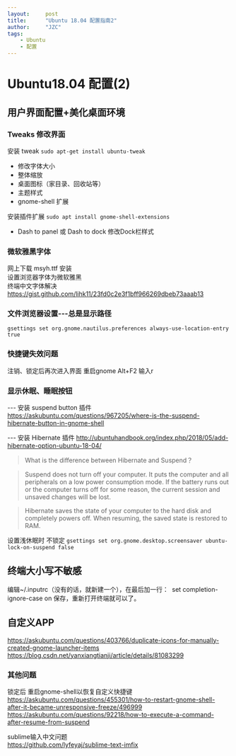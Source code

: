 ```yaml
---
layout:     post
title:      "Ubuntu 18.04 配置指南2"
author:     "JZC"
tags:
    - Ubuntu
    - 配置
---
```

# Ubuntu18.04 配置(2)  

## 用户界面配置+美化桌面环境
### Tweaks 修改界面
安装 tweak `sudo apt-get install ubuntu-tweak`  
* 修改字体大小 
* 整体缩放 
* 桌面图标（家目录、回收站等） 
* 主题样式
* gnome-shell 扩展  

安装插件扩展   `sudo apt install gnome-shell-extensions` 
+ Dash to panel 或 Dash to dock 修改Dock栏样式

### 微软雅黑字体
网上下载 msyh.ttf 安装  
设置浏览器字体为微软雅黑  
终端中文字体解决
https://gist.github.com/lihk11/23fd0c2e3f1bff966269dbeb73aaab13

### 文件浏览器设置---总是显示路径
`gsettings set org.gnome.nautilus.preferences always-use-location-entry true`

### 快捷键失效问题
注销、锁定后再次进入界面  重启gnome  Alt+F2 输入r

### 显示休眠、睡眠按钮
--- 安装 suspend button 插件
https://askubuntu.com/questions/967205/where-is-the-suspend-hibernate-button-in-gnome-shell

--- 安装 Hibernate 插件
http://ubuntuhandbook.org/index.php/2018/05/add-hibernate-option-ubuntu-18-04/

>What is the difference between Hibernate and Suspend？

>Suspend does not turn off your computer. It puts the computer and all peripherals on a low power consumption mode. If the battery runs out or the computer turns off for some reason, the current session and unsaved changes will be lost.

>Hibernate saves the state of your computer to the hard disk and completely powers off. When resuming, the saved state is restored to RAM.

设置浅休眠时 不锁定
`gsettings set org.gnome.desktop.screensaver ubuntu-lock-on-suspend false`

## 终端大小写不敏感
编辑~/.inputrc（没有的话，就新建一个），在最后加一行： 
set completion-ignore-case on
保存，重新打开终端就可以了。

## 自定义APP
https://askubuntu.com/questions/403766/duplicate-icons-for-manually-created-gnome-launcher-items
https://blog.csdn.net/yanxiangtianji/article/details/81083299

### 其他问题
锁定后 重启gnome-shell以恢复自定义快捷键  
https://askubuntu.com/questions/455301/how-to-restart-gnome-shell-after-it-became-unresponsive-freeze/496999
https://askubuntu.com/questions/92218/how-to-execute-a-command-after-resume-from-suspend  

sublime输入中文问题  
https://github.com/lyfeyaj/sublime-text-imfix